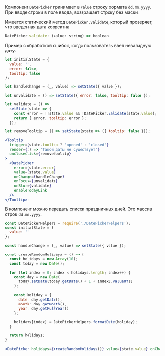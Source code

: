 Компонент `DatePicker` принимает в `value` строку формата `dd.mm.yyyy`.
При вводе строки в поле ввода, возвращает строку без маски.

Имеется статический метод `DatePicker.validate`, который проверяет,
что введенная дата корректна

```jsx static
DatePicker.validate: (value: string) => boolean
```

Пример с обработкой ошибок, когда пользователь ввел невалидную дату.

```jsx
let initialState = {
  value: '',
  error: false,
  tooltip: false
};

let handleChange = (_, value) => setState({ value });

let unvalidate = () => setState({ error: false, tooltip: false });

let validate = () =>
  setState(state => {
    const error = !!state.value && !DatePicker.validate(state.value);
    return { error, tooltip: error };
  });

let removeTooltip = () => setState(state => ({ tooltip: false }));

<Tooltip
  trigger={state.tooltip ? 'opened' : 'closed'}
  render={() => 'Такой даты не существует'}
  onCloseClick={removeTooltip}
>
  <DatePicker
    error={state.error}
    value={state.value}
    onChange={handleChange}
    onFocus={unvalidate}
    onBlur={validate}
    enableTodayLink
  />
</Tooltip>;
```

В компонент можно передать список праздничных дней. Это массив строк `dd.mm.yyyy`.

```jsx
const DatePickerHelpers = require('./DatePickerHelpers');
const initialState = {
  value: ''
};

const handleChange = (_, value) => setState({ value });

const createRandomHolidays = () => {
  const holidays = new Array(10);
  const today = new Date();

  for (let index = 0; index < holidays.length; index++) {
    const day = new Date(
      today.setDate(today.getDate() + 1 + index).valueOf()
    );

    const holiday = {
      date: day.getDate(),
      month: day.getMonth(),
      year: day.getFullYear()
    };

    holidays[index] = DatePickerHelpers.formatDate(holiday);
  }

  return holidays;
}

<DatePicker holidays={createRandomHolidays()} value={state.value} onChange={handleChange} enableTodayLink />;
```
